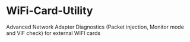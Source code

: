 # WiFi-Card-Utility
Advanced Network Adapter Diagnostics (Packet injection, Monitor mode and VIF check) for external WIFI cards
